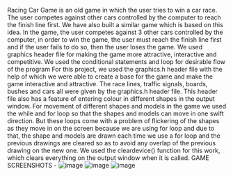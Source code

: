 Racing Car Game is an old game in which the user tries to win a car race. The user
competes against other cars controlled by the computer to reach the finish line first.
We have also built a similar game which is based on this idea. In the game, the user
competes against 3 other cars controlled by the computer, in order to win the game,
the user must reach the finish line first and if the user fails to do so, then the user
loses the game. We used graphics header file for making the game more attractive,
interactive and competitive. We used the conditional statements and loop for
desirable flow of the program
For this project, we used the graphics.h header file with the help of which we were
able to create a base for the game and make the game interactive and attractive.
The race lines, traffic signals, boards, bushes and cars all were given by the
graphics.h header file. This header file also has a feature of entering colour in
different shapes in the output window. For movement of different shapes and
models in the game we used the while and for loop so that the shapes and models
can move in one swift direction. But these loops come with a problem of flickering
of the shapes as they move in on the screen because we are using for loop and due
to that, the shape and models are drawn each time we use a for loop and the
previous drawings are cleared so as to avoid any overlap of the previous drawing
on the new one. We used the cleardevice() function for this work, which clears
everything on the output window when it is called.
GAME SCREENSHOTS - 
![image](https://github.com/sanskritiiiiii/Graphics/assets/107865646/f6314cdd-492b-4785-bcc4-48e09be1a3ac)
![image](https://github.com/sanskritiiiiii/Graphics/assets/107865646/9f8e1f23-ae86-4c17-8378-09fdddb78697)
![image](https://github.com/sanskritiiiiii/Graphics/assets/107865646/ec5e47a5-0d90-471a-b12b-63b2bd2279c2)

